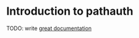 # Introduction to pathauth

TODO: write [great documentation](http://jacobian.org/writing/what-to-write/)

